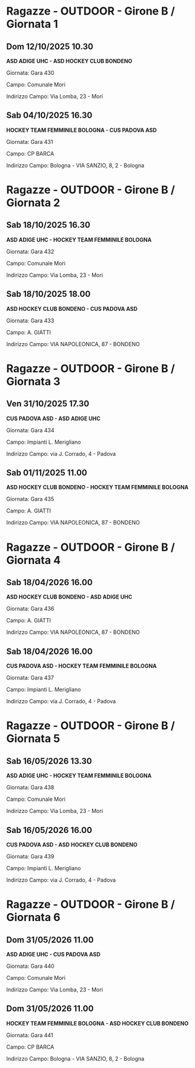 # Ragazze - OUTDOOR  - Girone B / Giornata 1
## Dom 12/10/2025 10.30
**ASD ADIGE UHC - ASD HOCKEY CLUB BONDENO**

Giornata: Gara 430

Campo: Comunale Mori 

Indirizzo Campo:  Via Lomba, 23 - Mori



## Sab 04/10/2025 16.30
**HOCKEY TEAM FEMMINILE BOLOGNA - CUS PADOVA ASD**

Giornata: Gara 431

Campo: CP BARCA 

Indirizzo Campo:  Bologna - VIA SANZIO, 8, 2 - Bologna


# Ragazze - OUTDOOR  - Girone B / Giornata 2
## Sab 18/10/2025 16.30
**ASD ADIGE UHC - HOCKEY TEAM FEMMINILE BOLOGNA**

Giornata: Gara 432

Campo: Comunale Mori 

Indirizzo Campo:  Via Lomba, 23 - Mori



## Sab 18/10/2025 18.00
**ASD HOCKEY CLUB BONDENO - CUS PADOVA ASD**

Giornata: Gara 433

Campo: A. GIATTI 

Indirizzo Campo:  VIA NAPOLEONICA, 87 - BONDENO


# Ragazze - OUTDOOR  - Girone B / Giornata 3
## Ven 31/10/2025 17.30
**CUS PADOVA ASD - ASD ADIGE UHC**

Giornata: Gara 434

Campo: Impianti L. Merigliano 

Indirizzo Campo:  via J. Corrado, 4 - Padova



## Sab 01/11/2025 11.00
**ASD HOCKEY CLUB BONDENO - HOCKEY TEAM FEMMINILE BOLOGNA**

Giornata: Gara 435

Campo: A. GIATTI 

Indirizzo Campo:  VIA NAPOLEONICA, 87 - BONDENO


# Ragazze - OUTDOOR  - Girone B / Giornata 4
## Sab 18/04/2026 16.00
**ASD HOCKEY CLUB BONDENO - ASD ADIGE UHC**

Giornata: Gara 436

Campo: A. GIATTI 

Indirizzo Campo:  VIA NAPOLEONICA, 87 - BONDENO



## Sab 18/04/2026 16.00
**CUS PADOVA ASD - HOCKEY TEAM FEMMINILE BOLOGNA**

Giornata: Gara 437

Campo: Impianti L. Merigliano 

Indirizzo Campo:  via J. Corrado, 4 - Padova


# Ragazze - OUTDOOR  - Girone B / Giornata 5
## Sab 16/05/2026 13.30
**ASD ADIGE UHC - HOCKEY TEAM FEMMINILE BOLOGNA**

Giornata: Gara 438

Campo: Comunale Mori 

Indirizzo Campo:  Via Lomba, 23 - Mori



## Sab 16/05/2026 16.00
**CUS PADOVA ASD - ASD HOCKEY CLUB BONDENO**

Giornata: Gara 439

Campo: Impianti L. Merigliano 

Indirizzo Campo:  via J. Corrado, 4 - Padova


# Ragazze - OUTDOOR  - Girone B / Giornata 6
## Dom 31/05/2026 11.00
**ASD ADIGE UHC - CUS PADOVA ASD**

Giornata: Gara 440

Campo: Comunale Mori 

Indirizzo Campo:  Via Lomba, 23 - Mori



## Dom 31/05/2026 11.00
**HOCKEY TEAM FEMMINILE BOLOGNA - ASD HOCKEY CLUB BONDENO**

Giornata: Gara 441

Campo: CP BARCA 

Indirizzo Campo:  Bologna - VIA SANZIO, 8, 2 - Bologna


